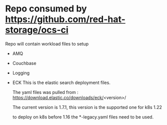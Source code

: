 # Repo consumed by https://github.com/red-hat-storage/ocs-ci

Repo will contain workload files to setup

- AMQ
- Couchbase
- Logging
- ECK
    This is the elastic search deployment files.
    
    The yaml files was pulled from : https://download.elastic.co/downloads/eck/<version\>/
    
    The current version is 1.7.1, this version is the supported one for k8s 1.22
    
    to deploy on k8s before 1.16 the *-legacy.yaml files need to be used.
